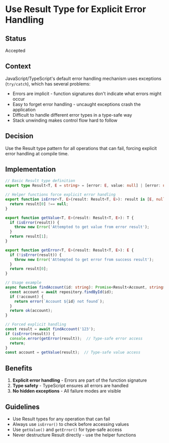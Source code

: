 # Use Result Type for Explicit Error Handling

## Status

Accepted

## Context

JavaScript/TypeScript's default error handling mechanism uses exceptions (`try/catch`), which has several problems:
- Errors are implicit - function signatures don't indicate what errors might occur
- Easy to forget error handling - uncaught exceptions crash the application
- Difficult to handle different error types in a type-safe way
- Stack unwinding makes control flow hard to follow

## Decision

Use the Result type pattern for all operations that can fail, forcing explicit error handling at compile time.

## Implementation

```typescript
// Basic Result type definition
export type Result<T, E = string> = [error: E, value: null] | [error: null, value: T];

// Helper functions force explicit error handling
export function isError<T, E>(result: Result<T, E>): result is [E, null] {
  return result[0] !== null;
}

export function getValue<T, E>(result: Result<T, E>): T {
  if (isError(result)) {
    throw new Error('Attempted to get value from error result');
  }
  return result[1];
}

export function getError<T, E>(result: Result<T, E>): E {
  if (!isError(result)) {
    throw new Error('Attempted to get error from success result');
  }
  return result[0];
}

// Usage example
async function findAccount(id: string): Promise<Result<Account, string>> {
  const account = await repository.findById(id);
  if (!account) {
    return error(`Account ${id} not found`);
  }
  return ok(account);
}

// Forced explicit handling
const result = await findAccount('123');
if (isError(result)) {
  console.error(getError(result));  // Type-safe error access
  return;
}
const account = getValue(result);  // Type-safe value access
```

## Benefits

1. **Explicit error handling** - Errors are part of the function signature
2. **Type safety** - TypeScript ensures all errors are handled
3. **No hidden exceptions** - All failure modes are visible

## Guidelines

- Use Result types for any operation that can fail
- Always use `isError()` to check before accessing values
- Use `getValue()` and `getError()` for type-safe access
- Never destructure Result directly - use the helper functions